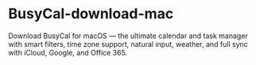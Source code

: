 # BusyCal-download-mac
Download BusyCal for macOS — the ultimate calendar and task manager with smart filters, time zone support, natural input, weather, and full sync with iCloud, Google, and Office 365.
